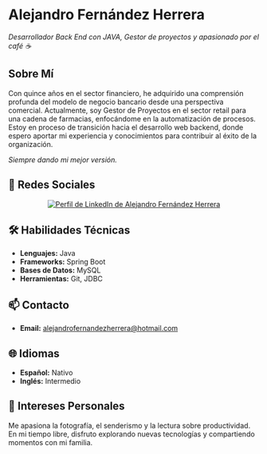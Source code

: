 # Alejandro Fernández Herrera
*Desarrollador Back End con JAVA, Gestor de proyectos y apasionado por el café ☕*

## Sobre Mí
Con quince años en el sector financiero, he adquirido una comprensión profunda del modelo de negocio bancario desde una perspectiva comercial. Actualmente, soy Gestor de Proyectos en el sector retail para una cadena de farmacias, enfocándome en la automatización de procesos. Estoy en proceso de transición hacia el desarrollo web backend, donde espero aportar mi experiencia y conocimientos para contribuir al éxito de la organización.

*Siempre dando mi mejor versión.*

## 📌 Redes Sociales
<p align="center">
  <a href="https://www.linkedin.com/in/alejandrofernandezherrera" target="_blank">
    <img src="https://img.shields.io/badge/LinkedIn-Alejandro%20Fernández%20Herrera-blue?style=for-the-badge&logo=linkedin" alt="Perfil de LinkedIn de Alejandro Fernández Herrera"/>
  </a>
  <!-- *** -->
</p>

## 🛠 Habilidades Técnicas
- **Lenguajes:** Java
- **Frameworks:** Spring Boot
- **Bases de Datos:** MySQL
- **Herramientas:** Git, JDBC

## 📫 Contacto
- **Email:** [alejandrofernandezherrera@hotmail.com](mailto:alejandrofernandezherrera@hotmail.com)
<!-- *** -->

## 🌐 Idiomas
- **Español:** Nativo
- **Inglés:** Intermedio

## 🎯 Intereses Personales
Me apasiona la fotografía, el senderismo y la lectura sobre productividad. En mi tiempo libre, disfruto explorando nuevas tecnologías y compartiendo momentos con mi familia.
